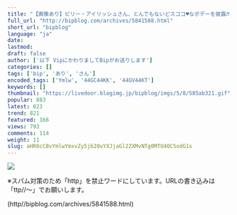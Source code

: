 ```yaml
---
title: "【画像あり】ビリー・アイリッシュさん、とんでもないどスココ♥なボデーを披露♬ "
full_url: "http://bipblog.com/archives/5841588.html"
short_url: "bipblog"
language: "ja"
date: 
lastmod: 
draft: false
author: ['以下 VipにかわりましてBipがお送りします']
categories: []
tags: ['bip', 'あり', 'さん']
encoded_tags: ['Ymlw', '44GC44KK', '44GV44KT']
keywords: []
thumbnail: "https://livedoor.blogimg.jp/bipblog/imgs/5/8/585ab321.gif"
popular: 883
latest: 823
trend: 821
featured: 166
views: 793
comments: 114
weight: 11
slug: aHR0cC8vYmlwYmxvZy5jb20vYXJjaGl2ZXMvNTg0MTU4OC5odG1s
---
```


![](https://livedoor.blogimg.jp/bipblog/imgs/5/8/585ab321.gif)

<p class='center'><p class='kyakuchu center'>※スパム対策のため「http」を禁止ワードにしています。URLの書き込みは「ttp//～」でお願いします。</p></p> 

(http//bipblog.com/archives/5841588.html)
